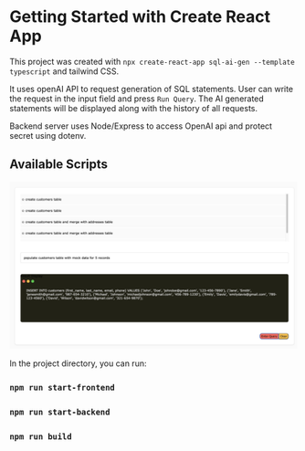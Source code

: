 # Getting Started with Create React App

This project was created with `npx create-react-app sql-ai-gen --template typescript` and tailwind CSS.

It uses openAI API to request generation of SQL statements. User can write the request in the input field and press `Run Query`. The AI generated statements will be displayed along with the history of all requests.

Backend server uses Node/Express to access OpenAI api and protect secret using dotenv.

## Available Scripts

![dashboard](public/sample.jpg)

In the project directory, you can run:

### `npm run start-frontend`

### `npm run start-backend`

### `npm run build`

